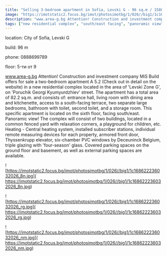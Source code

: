 ```yaml
---
title: "Selling 3-bedroom apartment in Sofia, Levski G - 96 sq.m / 158000 EUR :: imot.bg Advertisement"
image: "https://imotstatic2.focus.bg/imot/photosimotbg/1/026//big1/1c168622236032026_xz.jpg"
description: "www.area-g.bg Attention! Construction and investment company MiS Build offers for sale a two-bedroom apartment A 5.2 (Check out in detail on the website) in a new residential complex located in the area of 'Levski Zone G', on 'Poruchik Georgi Kyumyurdzhiev' street. The apartment has a total area of 82.2 sq.m. and consists of: entrance hall, living room with dining area and kitchenette, access to a south-facing terrace, two separate large bedrooms, bathroom with toilet, second toilet, and a storage room. This specific apartment is located on the sixth floor, facing south/east. Panoramic view! The complex will consist of two buildings, located in a common fenced yard with relaxation corners, a playground for children, etc. Heating - Central heating system, installed subscriber stations, individual remote measuring devices for each property, armored front door, Thyssenkrupp elevator, six-chamber PVC windows by Deceuninck Belgium, triple glazing with 'four-season' glass. Covered parking spaces on the ground floor and basement, as well as external parking spaces are available."
tags: ["new residential complex", "south/east facing", "panoramic view", "central heating system", "armored front door", "elevator", "covered parking spaces", "external parking spaces"]
---
```


location: City of Sofia, Levski G

build: 96 m

phone: 0888699789

floor: 5-ти от 9

www.area-g.bg Attention! Construction and investment company MiS Build offers for sale a two-bedroom apartment A 5.2 (Check out in detail on the website) in a new residential complex located in the area of 'Levski Zone G', on 'Poruchik Georgi Kyumyurdzhiev' street. The apartment has a total area of 82.2 sq.m. and consists of: entrance hall, living room with dining area and kitchenette, access to a south-facing terrace, two separate large bedrooms, bathroom with toilet, second toilet, and a storage room. This specific apartment is located on the sixth floor, facing south/east. Panoramic view! The complex will consist of two buildings, located in a common fenced yard with relaxation corners, a playground for children, etc. Heating - Central heating system, installed subscriber stations, individual remote measuring devices for each property, armored front door, Thyssenkrupp elevator, six-chamber PVC windows by Deceuninck Belgium, triple glazing with 'four-season' glass. Covered parking spaces on the ground floor and basement, as well as external parking spaces are available.


![https://imotstatic2.focus.bg/imot/photosimotbg/1/026//big1/1c168622236032026_8n.jpg]( https://imotstatic2.focus.bg/imot/photosimotbg/1/026//big1/1c168622236032026_8n.jpg)


![https://imotstatic2.focus.bg/imot/photosimotbg/1/026//big1/1c168622236032026_rg.jpg]( https://imotstatic2.focus.bg/imot/photosimotbg/1/026//big1/1c168622236032026_rg.jpg)


![https://imotstatic2.focus.bg/imot/photosimotbg/1/026//big1/1c168622236032026_nm.jpg]( https://imotstatic2.focus.bg/imot/photosimotbg/1/026//big1/1c168622236032026_nm.jpg)


